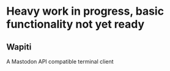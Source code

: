 # Heavy work in progress, basic functionality not yet ready

## Wapiti

A Mastodon API compatible terminal client

